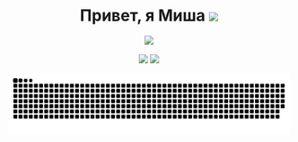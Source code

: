 <div>
<!--     <img src='/profile.png'> -->
    <div align="center"><h1>Привет, я Миша <img src="https://media.giphy.com/media/J2awouDsf23R2vo2p5/giphy.gif" width="50"></h1>

<a href="https://t.me/lilexport"><img src="https://img.shields.io/badge/Telegram-%232E87FB?style=for-the-badge&logo=telegram&logoColor=white"/></a> 

[![](https://visitcount.itsvg.in/api?id=mudachyo&label=Profile%20Views&icon=5&pretty=false)](https://visitcount.itsvg.in)
<img src="https://media0.giphy.com/media/v1.Y2lkPTc5MGI3NjExY3B5cnNteWtmcmJ4dm1sdXhybnM5Nm5wODZ4dGZ5azB4NDgydTZ6ciZlcD12MV9pbnRlcm5hbF9naWZfYnlfaWQmY3Q9Zw/Ou6ch6f0YXAeifFhpq/giphy.gif" >



<p align="center"><img src="https://raw.githubusercontent.com/mudachyo/mudachyo/output/github-contribution-grid-snake.svg"></p>


